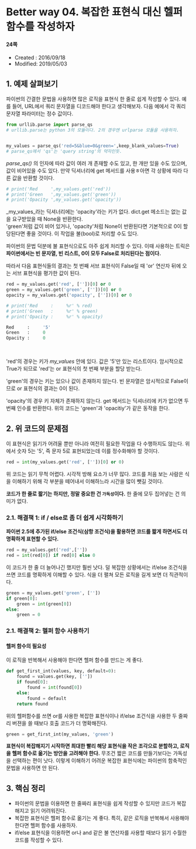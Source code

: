 # Better way 04. 복잡한 표현식 대신 헬퍼 함수를 작성하자

#### 24쪽

* Created : 2016/09/18  
* Modified: 2019/05/03  


## 1. 예제 살펴보기

파이썬의 간결한 문법을 사용하면 많은 로직을 표현식 한 줄로 쉽게 작성할 수 있다.
예를 들어, URL에서 쿼리 문자열을 디코드해야 한다고 생각해보자. 다음 예에서 각 쿼리 문자열 파라미터는 정수 값이다.

```python
from urllib.parse import parse_qs
# urllib.parse는 python 3의 모듈이다. 2의 경우엔 urlparse 모듈을 사용하자.


my_values = parse_qs('red=5&blue=0&green=',keep_blank_values=True)
# parse_qs에서 'qs'는 'query string'의 약자인듯.
```

_parse_qs()_ 의 인자에 따라 값이 여러 개 존재할 수도 있고, 한 개만 있을 수도 있으며, 값이 비어있을 수도 있다.
만약 딕셔너리에 get 메서드를 사용ㅎ아면 각 상황에 따라 다른 값을 반환할 것이다.

```python
# print('Red     ',my_values.get('red'))
# print('Green   ',my_values.get('green'))
# print('Opacity ',my_values.get('opacity'))
```


_my\_values_라는 딕셔너리에는 'opacity'라는 키가 없다. dict.get 메소드는 없는 값을 요구받았을 때 None을 반환한다.  
'green'처럼 값이 비어 있거나, 'opacity'처럼 None이 반환된다면 기본적으로 0이 할당된다면 좋을 것이다.
이 작업을 불(bool)로 처리할 수도 있다.

파이썬의 문법 덕분에 불 표현식으로도 아주 쉽게 처리할 수 있다. 이때 사용하는 트릭은 **파이썬에서는 빈 문자열, 빈 리스트, 0이 모두 False로 처리된다는 점이다.**  

따라서 다음 표현식들의 결과는 첫 번째 서브 표현식이 False일 때 'or' 연산자 뒤에 오는 서브 표현식을 평가한 값이 된다.


```python
red = my_values.get('red', [''])[0] or 0
green = my_values.get('green', [''])[0] or 0
opacity = my_values.get('opacity', [''])[0] or 0

# print('Red     :     %r' % red)
# print('Green   :     %r' % green)
# print('Opacity :     %r' % opacity)

Red     :     '5'
Green   :     0
Opacity :     0
```

<br>

'red'의 경우는 키가 _my\_values_ 안에 있다. 값은 '5'만 있는 리스트이다. 암시적으로 True가 되므로
'red'는 or 표현식의 첫 번째 부분을 할당 받는다.

'green'의 경우는 키는 있으나 값이 존재하지 않는다. 빈 문자열은 암시적으로 False이므로 or 표현식의 결과는 0이 된다.

'opacity'의 경우 키 자체가 존재하지 않는다. get 메서드는 딕셔너리에 키가 없으면 두 번째 인수를 반환한다.
위의 코드는 'green'과 'opacitiy'가 같은 동작을 한다.


## 2. 위 코드의 문제점

이 표현식은 읽기가 어려울 뿐만 아니라 여전히 필요한 작업을 다 수행하지도 않는다. 위에서 숫자 5는 '5', 즉 문자 5로 표현되었는데 이를 정수화해야 할 것이다.

```python
red = int(my_values.get('red', [''])[0] or 0)
```

위 코드는 읽기 무척 어렵다. 시각적 방해 요소가 너무 많다. 코드를 처음 보는 사람은 식을 이해하기 위해 각 부분을 떼어내서 이해하느라 시간을 많이 뺏길 것이다.

**코드가 한 줄로 짧기는 하지만, 정말 중요한 건 `가독성`이다.** 한 줄에 모두 집어넣는 건 의미가 없다.



### 2.1. 해결책 1: if / else로 좀 더 쉽게 시각화하기

**파이썬 2.5에 추가된 if/else 조건식(삼항 조건식)을 활용하면 코드를 짧게 하면서도 더 명확하게 표현할 수 있다.**


```python
red = my_values.get('red',[''])
red = int(red[0]) if red[0] else 0
```

이 코드가 한 줄 더 늘어나긴 했지만 훨씬 낫다.  덜 복잡한 상황에서는 if/else 조건식을 쓰면 코드를 명확하게 이해할 수 있다.  식을 더 펼쳐 모든 로직을 길게 보면 더 직관적이다.  

```python
green = my_values.get('green', [''])
if green[0]:
    green = int(green[0])
else:
    green = 0
```


### 2.1. 해결책 2: 헬퍼 함수 사용하기

#### 헬퍼 함수의 필요성

이 로직을 반복해서 사용해야 한다면 헬퍼 함수를 만드는 게 좋다.


```python
def get_first_int(values, key, default=0):
    found = values.get(key, [''])
    if found[0]:
        found = int(found[0])
    else:
        found = default
    return found
```

위의 헬퍼함수를 쓰면 or를 사용한 복잡한 표현식이나 if/else 조건식을 사용한 두 줄짜리 버젼을 쓸 때보다
호출 코드가 더 명확해진다.

```python
green = get_first_int(my_values, 'green')
```


**표현식이 복잡해지기 시작하면 최대한 빨리 해당 표현식을 작은 조각으로 분할하고, 로직을 헬퍼 함수로 옮기는 방안을 고려해야 한다.** 무조건 짧은 코드를 만들기보다는 가독성을 선택하는 편이 낫다. 이렇게 이해하기 어려운 복잡한 표현식에는 파이썬의 함축적인 문법을 사용하면 안 된다.



## 3. 핵심 정리

* 파이썬의 문법을 이용하면 한 줄짜리 표현식을 쉽게 작성할 수 있지만 코드가 복잡해지고 읽기 어려워진다.
* 복잡한 표현식은 헬퍼 함수로 옮기는 게 좋다. 특히, 같은 로직을 반복해서 사용해야 한다면 헬퍼 함수를 사용하자.
* if/else 표현식을 이용하면 or나 and 같은 불 연산자를 사용할 때보다 읽기 수월한 코드를 작성할 수 있다.

